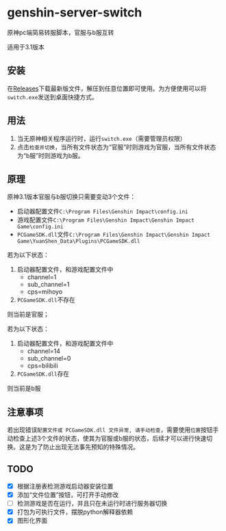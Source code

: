 # genshin-server-switch
原神pc端简易转服脚本，官服与b服互转

适用于3.1版本

## 安装
在[Releases](https://github.com/Leo01234/genshin-server-switch/releases)下载最新版文件，解压到任意位置即可使用。为方便使用可以将`switch.exe`发送到桌面快捷方式。

## 用法
1. 当无原神相关程序运行时，运行`switch.exe`（需要管理员权限）
2. 点击`检查并切换`，当所有文件状态为“官服”时则游戏为官服，当所有文件状态为“b服”时则游戏为b服。

## 原理
原神3.1版本官服与b服切换只需要变动3个文件：
- 启动器配置文件`C:\Program Files\Genshin Impact\config.ini`
- 游戏配置文件`C:\Program Files\Genshin Impact\Genshin Impact Game\config.ini`
- `PCGameSDK.dll`文件`C:\Program Files\Genshin Impact\Genshin Impact Game\YuanShen_Data\Plugins\PCGameSDK.dll`

若为以下状态：
1. 启动器配置文件，和游戏配置文件中
    - channel=1
    - sub_channel=1
    - cps=mihoyo
2. `PCGameSDK.dll`不存在

则当前是官服；

若为以下状态：
1. 启动器配置文件，和游戏配置文件中
    - channel=14
    - sub_channel=0
    - cps=bilibili
2. `PCGameSDK.dll`存在

则当前是b服

## 注意事项
若出现错误`配置文件或 PCGameSDK.dll 文件异常, 请手动检查`，需要使用`位置`按钮手动检查上述3个文件的状态，使其为官服或b服的状态，后续才可以进行快速切换。这是为了防止出现无法事先预知的特殊情况。

## TODO
- [x] 根据注册表检测游戏启动器安装位置
- [x] 添加“文件位置”按钮，可打开手动修改
- [ ] 检测游戏是否在运行，并且只在未运行时进行服务器切换
- [x] 打包为可执行文件，摆脱python解释器依赖
- [x] 图形化界面